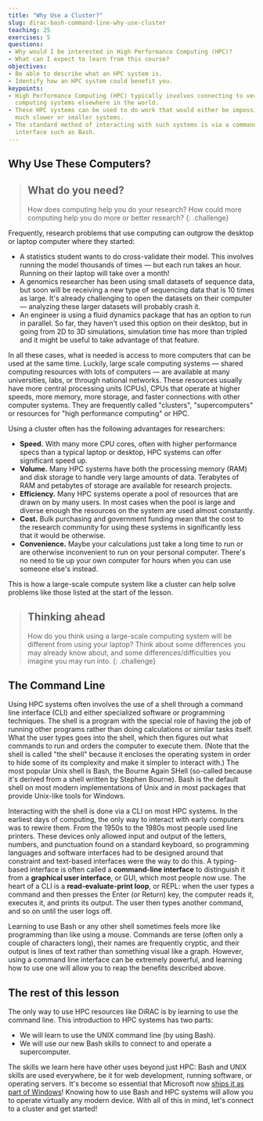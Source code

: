 ```yaml
---
title: "Why Use a Cluster?"
slug: dirac-bash-command-line-why-use-cluster
teaching: 25
exercises: 5
questions:
- Why would I be interested in High Performance Computing (HPC)?
- What can I expect to learn from this course?
objectives:
- Be able to describe what an HPC system is.
- Identify how an HPC system could benefit you.
keypoints:
- High Performance Computing (HPC) typically involves connecting to very large
  computing systems elsewhere in the world.
- These HPC systems can be used to do work that would either be impossible or
  much slower or smaller systems.
- The standard method of interacting with such systems is via a command line 
  interface such as Bash.
---
```


## Why Use These Computers?

> ## What do you need?
>
> How does computing help you do
> your research? How could more computing help you do more or better research?
{: .challenge}

Frequently, research problems that use computing can outgrow the desktop or
laptop computer where they started:

* A statistics student wants to do cross-validate their model. This involves
  running the model thousands of times &mdash; but each run takes an hour.
  Running on their laptop will take over a month!
* A genomics researcher has been using small datasets of sequence data, but
  soon will be receiving a new type of sequencing data that is 10 times as
  large. It's already challenging to open the datasets on their computer &mdash;
  analyzing these larger datasets will probably crash it.
* An engineer is using a fluid dynamics package that has an option to run in
  parallel. So far, they haven't used this option on their desktop, but in
  going from 2D to 3D simulations, simulation time has more than tripled and it
  might be useful to take advantage of that feature.

In all these cases, what is needed is access to more computers that can be used
at the same time. Luckily, large scale computing systems &mdash; shared
computing resources with lots of computers &mdash; are available at many
universities, labs, or through national networks. These resources usually have
more central processing units (CPUs), CPUs that operate at higher speeds, more
memory, more storage, and faster connections with other computer systems. They
are frequently called "clusters", "supercomputers" or resources for "high
performance computing" or HPC. 

Using a cluster often has the following advantages for researchers:

* **Speed.** With many more CPU cores, often with higher performance specs
  than a typical laptop or desktop, HPC systems can offer significant speed up.
* **Volume.** Many HPC systems have both the processing memory (RAM) and disk
  storage to handle very large amounts of data. Terabytes of RAM and petabytes
  of storage are available for research projects.
* **Efficiency.** Many HPC systems operate a pool of resources that are drawn
  on by many users. In most cases when the pool is large and diverse enough the
  resources on the system are used almost constantly.
* **Cost.** Bulk purchasing and government funding mean that the cost to the
  research community for using these systems in significantly less that it
  would be otherwise.
* **Convenience.** Maybe your calculations just take a long time to run or are
  otherwise inconvenient to run on your personal computer. There's no need to
  tie up your own computer for hours when you can use someone else's instead.

This is how a large-scale compute system like a cluster can help solve problems
like those listed at the start of the lesson.

> ## Thinking ahead
>
> How do you think using a large-scale computing system will be different from
> using your laptop? Think about some differences you may
> already know about, and some differences/difficulties you imagine you may run
> into.
{: .challenge}

## The Command Line

Using HPC systems often involves the use of a shell through a command line
interface (CLI) and either specialized software or programming techniques. The
shell is a program with the special role of having the job of running other
programs rather than doing calculations or similar tasks itself. What the user
types goes into the shell, which then figures out what commands to run and
orders the computer to execute them. (Note that the shell is called "the shell"
because it encloses the operating system in order to hide some of its
complexity and make it simpler to interact with.) The most popular Unix shell
is Bash, the Bourne Again SHell (so-called because it's derived from a shell
written by Stephen Bourne). Bash is the default shell on most modern
implementations of Unix and in most packages that provide Unix-like tools for
Windows.

Interacting with the shell is done via a CLI on most
HPC systems. In the earliest days of computing, the only way to interact with
early computers was to rewire them. From the 1950s to the 1980s most people
used line printers. These devices only allowed input and output of the letters,
numbers, and punctuation found on a standard keyboard, so programming languages
and software interfaces had to be designed around that constraint and
text-based interfaces were the way to do this. A typing-based interface is
often called a **command-line interface** to distinguish it from a
**graphical user interface**, or GUI, which most people now use. The heart of a
CLI is a **read-evaluate-print loop**, or REPL: when the user types a command
and then presses the Enter (or Return) key, the computer reads it, executes it,
and prints its output. The user then types another command, and so on until the
user logs off.

Learning to use Bash or any other shell sometimes feels more like programming
than like using a mouse. Commands are terse (often only a couple of characters
long), their names are frequently cryptic, and their output is lines of text
rather than something visual like a graph. However, using a command line
interface can be extremely powerful, and learning how to use one will allow you
to reap the benefits described above.

## The rest of this lesson

The only way to use HPC resources like DiRAC is by learning to use the command
line. This introduction to HPC systems has two parts:

* We will learn to use the UNIX command line (by using Bash).
* We will use our new Bash skills to connect to and operate a supercomputer.

The skills we learn here have other uses beyond just HPC: Bash and UNIX skills
are used everywhere, be it for web development, running software, or operating
servers. It's become so essential that Microsoft now [ships it as part of
Windows](https://www.microsoft.com/en-us/store/p/ubuntu/9nblggh4msv6)! Knowing
how to use Bash and HPC systems will allow you to operate virtually any modern
device. With all of this in mind, let's connect to a cluster and get started!
